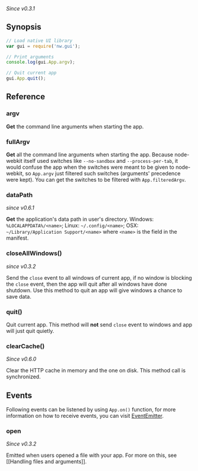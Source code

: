 _Since v0.3.1_

## Synopsis

```javascript
// Load native UI library
var gui = require('nw.gui');

// Print arguments
console.log(gui.App.argv);

// Quit current app
gui.App.quit();
```

## Reference

### argv

**Get** the command line arguments when starting the app.

### fullArgv

**Get** all the command line arguments when starting the app. Because node-webkit itself used switches like `--no-sandbox` and `--process-per-tab`, it would confuse the app when the switches were meant to be given to node-webkit, so `App.argv` just filtered such switches (arguments' precedence were kept). You can get the switches to be filtered with `App.filteredArgv`.

### dataPath

_since v0.6.1_

**Get** the application's data path in user's directory. Windows: `%LOCALAPPDATA%/<name>`; Linux: `~/.config/<name>`; OSX: `~/Library/Application Support/<name>` where `<name>` is the field in the manifest.

### closeAllWindows()

_since v0.3.2_

Send the `close` event to all windows of current app, if no window is blocking the `close` event, then the app will quit after all windows have done shutdown. Use this method to quit an app will give windows a chance to save data.

### quit()

Quit current app. This method will **not** send `close` event to windows and app will just quit quietly.

### clearCache()

_Since v0.6.0_

Clear the HTTP cache in memory and the one on disk. This method call is synchronized.

## Events

Following events can be listened by using `App.on()` function, for more information on how to receive events, you can visit [EventEmitter](http://nodejs.org/api/events.html#events_class_events_eventemitter).

### open

_Since v0.3.2_

Emitted when users opened a file with your app. For more on this, see [[Handling files and arguments]].